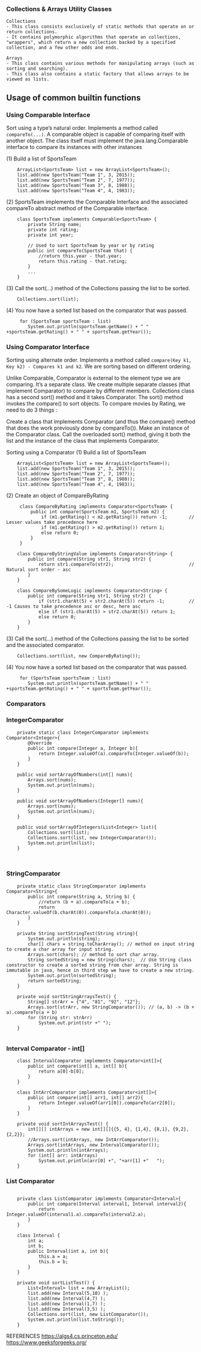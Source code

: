 ### Collections & Arrays Utility Classes 
```
Collections
- This class consists exclusively of static methods that operate on or return collections. 
- It contains polymorphic algorithms that operate on collections, "wrappers", which return a new collection backed by a specified collection, and a few other odds and ends.

Arrays
- This class contains various methods for manipulating arrays (such as sorting and searching). 
- This class also contains a static factory that allows arrays to be viewed as lists.
```

## Usage of common builtin functions

### Using Comparable Interface
Sort using a type’s natural order.
Implements a method called ```compareTo(...)```. A comparable object is capable of comparing itself with another object.
The class itself must implement the java.lang.Comparable interface to compare its instances with other instances

(1) Build a list of SportsTeam
```
    ArrayList<SportsTeam> list = new ArrayList<SportsTeam>();
    list.add(new SportsTeam("Team 1", 3, 2015));
    list.add(new SportsTeam("Team 2", 7, 1977));
    list.add(new SportsTeam("Team 3", 8, 1980));
    list.add(new SportsTeam("Team 4", 4, 1983));
```
(2) SportsTeam implements the Comparable Interface and the associated compareTo abstract method of the Comparable interface.
```
    class SportsTeam implements Comparable<SportsTeam> {
        private String name;
        private int rating;
        private int year;

        // Used to sort SportsTeam by year or by rating
        public int compareTo(SportsTeam that) {
            //return this.year - that.year;
            return this.rating - that.rating;
        }
        ...
    }
```
(3) Call the sort(...) method of the Collections passing the list to be sorted.
```
    Collections.sort(list);
```
(4) You now have a sorted list based on the comparator that was passed.
```
     for (SportsTeam sportsTeam : list)
        System.out.println(sportsTeam.getName() + " " +sportsTeam.getRating() + " " + sportsTeam.getYear());
```

###  Using Comparator Interface
Sorting using alternate order.
Implements a method called ```compare(Key k1, Key k2) - Compares k1 and k2```. We are sorting based on different ordering.

Unlike Comparable, Comparator is external to the element type we are comparing. It’s a separate class. We create multiple separate classes (that implement Comparator) to compare by different members.
Collections class has a second sort() method and it takes Comparator. The sort() method invokes the compare() to sort objects.
To compare movies by Rating, we need to do 3 things :

Create a class that implements Comparator (and thus the compare() method that does the work previously done by compareTo()).
Make an instance of the Comparator class.
Call the overloaded sort() method, giving it both the list and the instance of the class that implements Comparator.

Sorting using a Comparator
(1) Build a list of SportsTeam
```
    ArrayList<SportsTeam> list = new ArrayList<SportsTeam>();
    list.add(new SportsTeam("Team 1", 3, 2015));
    list.add(new SportsTeam("Team 2", 7, 1977));
    list.add(new SportsTeam("Team 3", 8, 1980));
    list.add(new SportsTeam("Team 4", 4, 1983));
```
(2) Create an object of CompareByRating
```
     class CompareByRating implements Comparator<SportsTeam> {
         public int compare(SportsTeam m1, SportsTeam m2) {
             if (m1.getRating() < m2.getRating()) return -1;        // Lesser values take precedence here
             if (m1.getRating() > m2.getRating()) return 1;
             else return 0;
         }
     }
```
```
    class CompareByStringValue implements Comparator<String> {
        public int compare(String str1, String str2) {
            return str1.compareTo(str2);                            // Natural sort order - asc
        }
    }

    class CompareBySomeLogic implements Comparator<String> {
        public int compare(String str1, String str2) {
            if (str1.charAt(5) < str2.charAt(5)) return -1;         // -1 Causes to take precedence asc or desc, here asc
            else if (str1.charAt(5) > str2.charAt(5)) return 1;
            else return 0;
        }
    }
```
(3) Call the sort(...) method of the Collections passing the list to be sorted and the associated comparator.
```
    Collections.sort(list, new CompareByRating());
```
(4) You now have a sorted list based on the comparator that was passed.
```
     for (SportsTeam sportsTeam : list)
        System.out.println(sportsTeam.getName() + " " +sportsTeam.getRating() + " " + sportsTeam.getYear());
```

### Comparators
### IntegerComparator
```
    private static class IntegerComparator implements Comparator<Integer>{
        @Override
        public int compare(Integer a, Integer b){
            return Integer.valueOf(a).compareTo(Integer.valueOf(b));
        }
    }

    public void sortArrayOfNumbers(int[] nums){
        Arrays.sort(nums);
        System.out.println(nums);
    }

    public void sortArrayOfNumbers(Integer[] nums){
        Arrays.sort(nums);
        System.out.println(nums);
    }

    public void sortArrayOfIntegers(List<Integer> list){
        Collections.sort(list);
        Collections.sort(list, new IntegerComparator());
        System.out.println(list);
    }

    
```
### StringComparator
```
    private static class StringComparator implements Comparator<String>{
        public int compare(String a, String b) {
            //return (b + a).compareTo(a + b);
            return Character.valueOf(b.charAt(0)).compareTo(a.charAt(0));
        }
    }

    private String sortStringTest(String string){
        System.out.println(string);
        char[] chars = string.toCharArray(); // method on input string to create a char array for input string.
        Arrays.sort(chars); // method to sort char array.
        String sortedString = new String(chars);  // Use String class constructor to create a sorted string from char array. String is immutable in java, hence in third step we have to create a new string.
        System.out.println(sortedString);
        return sortedString;
    }

    private void sortStringArraysTest() {
        String[] strArr = {"4", "81", "92", "12"};
        Arrays.sort(strArr, new StringComparator()); // (a, b) -> (b + a).compareTo(a + b)
        for (String str: strArr)
            System.out.print(str +" ");
    }
    
```
### Interval Comparator - int[]
```    
    class IntervalComparator implements Comparator<int[]>{
        public int compare(int[] a, int[] b){
            return a[0]-b[0];
        }
    }

    class IntArrComparator implements Comparator<int[]>{
        public int compare(int[] arr1, int[] arr2){
            return Integer.valueOf(arr1[0]).compareTo(arr2[0]);
        }
    }
    
    private void sortIntArraysTest() {
        int[][] intArrays = new int[][]{{5, 4}, {1,4}, {8,1}, {9,2}, {2,2}};
        //Arrays.sort(intArrays, new IntArrComparator());
        Arrays.sort(intArrays, new IntervalComparator());
        System.out.println(intArrays);
        for (int[] arr: intArrays)
            System.out.println(arr[0] +", "+arr[1] +"   ");
    }

```
### List Comparator
```

    private class ListComparator implements Comparator<Interval>{
        public int compare(Interval interval1, Interval interval2){
            return Integer.valueOf(interval1.a).compareTo(interval2.a);
        }
    }

    class Interval {
        int a;
        int b;
        public Interval(int a, int b){
            this.a = a;
            this.b = b;
        }
    }

    private void sortListTest() {
        List<Interval> list = new ArrayList();
        list.add(new Interval(5,10) );
        list.add(new Interval(4,7) );
        list.add(new Interval(1,7) );
        list.add(new Interval(3,5) );
        Collections.sort(list, new ListComparator());
        System.out.println(list.toString());
    }
```

REFERENCES
https://algs4.cs.princeton.edu/
https://www.geeksforgeeks.org/
